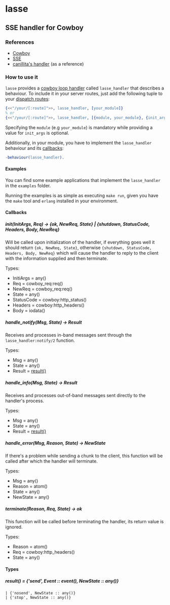 # lasse
## SSE handler for Cowboy

### References
* [Cowboy](/extend/cowboy)
* [SSE](http://dev.w3.org/html5/eventsource/)
* [canillita's handler](/canillita/blob/master/src/canillita_news_handler.erl) (as a reference)

### How to use it
``lasse`` provides a [cowboy loop handler](http://ninenines.eu/docs/en/cowboy/HEAD/guide/loop_handlers/)
called ``lasse_handler`` that describes a behaviour. To include it in your server routes, just add
the following tuple to your [dispatch routes](http://ninenines.eu/docs/en/cowboy/HEAD/guide/routing/):

```erlang
{<<"/your/[:route]">>, lasse_handler, [your_module]}
% or
{<<"/your/[:route]">>, lasse_handler, [{module, your_module}, {init_args, Args}]}
```

Specifying the ``module`` (e.g ``your_module``) is mandatory while providing a value for ``init_args``
is optional.

Additionally, in your module, you have to implement the ``lasse_handler`` behaviour and its
[callbacks](#callbacks):

```erlang
-behaviour(lasse_handler).
```

#### Examples

You can find some example applications that implement the ``lasse_handler`` in the ``examples`` folder.

Running the examples is as simple as executing ``make run``, given you have the ``make`` tool
and ``erlang`` installed in your environment.

<a name="callbacks"></a>
#### Callbacks

##### init(InitArgs, Req) -> {ok, NewReq, State} | {shutdown, StatusCode, Headers, Body, NewReq}

Will be called upon initialization of the handler, if everything goes well it should return
``{ok, NewReq, State}``, otherwise ``{shutdown, StatusCode, Headers, Body, NewReq}`` which will
cause the handler to reply to the client with the information supplied and then terminate.

Types:
- InitiArgs = any()
- Req = cowboy_req:req()
- NewReq = cowboy_req:req()
- State = any()
- StatusCode = cowboy:http_status()
- Headers = cowboy:http_headers()
- Body = iodata()

##### handle_notify(Msg, State) -> Result

Receives and processes in-band messages sent through the ``lasse_handler:notify/2`` function.

Types:
- Msg = any()
- State = any()
- Result = [result()](#result_type)

##### handle_info(Msg, State) -> Result

Receives and processes out-of-band messages sent directly to the handler's process.

Types:
- Msg = any()
- State = any()
- Result = [result()](#result_type)

##### handle_error(Msg, Reason, State) -> NewState

If there's a problem while sending a chunk to the client, this function will be called after which the handler will terminate.

Types:
- Msg = any()
- Reason = atom()
- State = any()
- NewState = any()

##### terminate(Reason, Req, State) -> ok

This function will be called before terminating the handler, its return value is ignored.

Types:
- Reason = atom()
- Req = cowboy:http_headers()
- State = any()

#### Types

<a name="result_type"></a>
##### result() = {'send', Event :: event(), NewState :: any()}
    | {'nosend', NewState :: any()}
    | {'stop', NewState :: any()}
